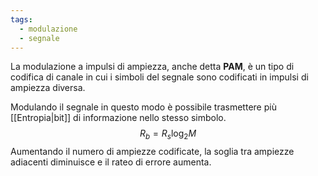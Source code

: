 ```yaml
---
tags:
  - modulazione
  - segnale
---
```

La modulazione a impulsi di ampiezza, anche detta **PAM**, è un tipo di codifica di canale in cui i simboli del segnale sono codificati in impulsi di ampiezza diversa.

Modulando il segnale in questo modo è possibile trasmettere più [[Entropia|bit]] di informazione nello stesso simbolo. 
$$
R_b=R_s\log_2 M
$$
Aumentando il numero di ampiezze codificate, la soglia tra ampiezze adiacenti diminuisce e il rateo di errore aumenta.